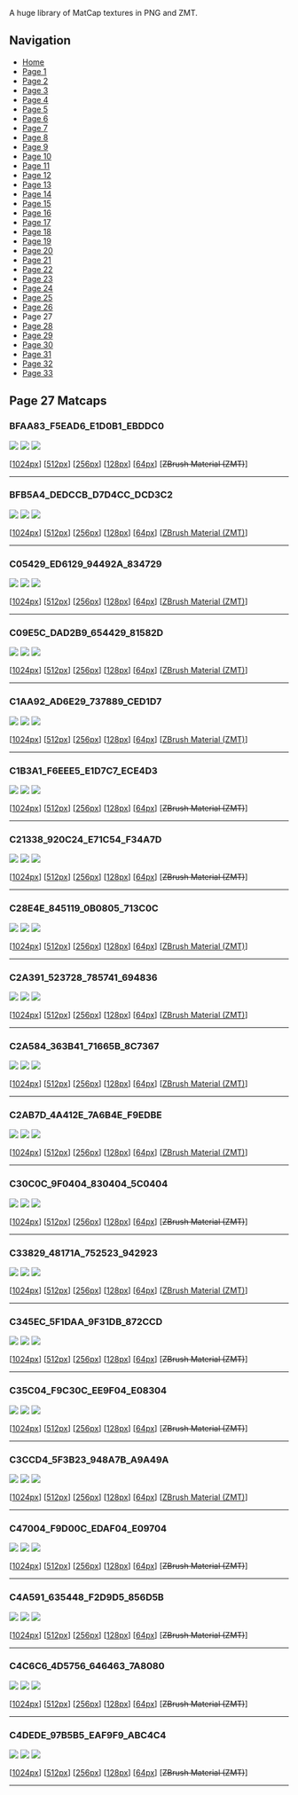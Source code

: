 A huge library of MatCap textures in PNG and ZMT.


## Navigation
* [Home](/)
* [Page 1](PAGE-1.md)
* [Page 2](PAGE-2.md)
* [Page 3](PAGE-3.md)
* [Page 4](PAGE-4.md)
* [Page 5](PAGE-5.md)
* [Page 6](PAGE-6.md)
* [Page 7](PAGE-7.md)
* [Page 8](PAGE-8.md)
* [Page 9](PAGE-9.md)
* [Page 10](PAGE-10.md)
* [Page 11](PAGE-11.md)
* [Page 12](PAGE-12.md)
* [Page 13](PAGE-13.md)
* [Page 14](PAGE-14.md)
* [Page 15](PAGE-15.md)
* [Page 16](PAGE-16.md)
* [Page 17](PAGE-17.md)
* [Page 18](PAGE-18.md)
* [Page 19](PAGE-19.md)
* [Page 20](PAGE-20.md)
* [Page 21](PAGE-21.md)
* [Page 22](PAGE-22.md)
* [Page 23](PAGE-23.md)
* [Page 24](PAGE-24.md)
* [Page 25](PAGE-25.md)
* [Page 26](PAGE-26.md)
* Page 27
* [Page 28](PAGE-28.md)
* [Page 29](PAGE-29.md)
* [Page 30](PAGE-30.md)
* [Page 31](PAGE-31.md)
* [Page 32](PAGE-32.md)
* [Page 33](PAGE-33.md)
## Page 27 Matcaps
### BFAA83_F5EAD6_E1D0B1_EBDDC0
![](preview/BFAA83_F5EAD6_E1D0B1_EBDDC0-preview.png)
![](thumbnail/BFAA83_F5EAD6_E1D0B1_EBDDC0.jpg)
![](palette/BFAA83_F5EAD6_E1D0B1_EBDDC0-palette.png)

[[1024px](https://github.com/nidorx/matcaps/raw/master/1024/BFAA83_F5EAD6_E1D0B1_EBDDC0.png)]
[[512px](https://github.com/nidorx/matcaps/raw/master/512/BFAA83_F5EAD6_E1D0B1_EBDDC0-512px.png)]
[[256px](https://github.com/nidorx/matcaps/raw/master/256/BFAA83_F5EAD6_E1D0B1_EBDDC0-256px.png)]
[[128px](https://github.com/nidorx/matcaps/raw/master/128/BFAA83_F5EAD6_E1D0B1_EBDDC0-128px.png)]
[[64px](https://github.com/nidorx/matcaps/raw/master/64/BFAA83_F5EAD6_E1D0B1_EBDDC0-64px.png)]
[~~ZBrush Material (ZMT)~~]

---
### BFB5A4_DEDCCB_D7D4CC_DCD3C2
![](preview/BFB5A4_DEDCCB_D7D4CC_DCD3C2-preview.png)
![](thumbnail/BFB5A4_DEDCCB_D7D4CC_DCD3C2.jpg)
![](palette/BFB5A4_DEDCCB_D7D4CC_DCD3C2-palette.png)

[[1024px](https://github.com/nidorx/matcaps/raw/master/1024/BFB5A4_DEDCCB_D7D4CC_DCD3C2.png)]
[[512px](https://github.com/nidorx/matcaps/raw/master/512/BFB5A4_DEDCCB_D7D4CC_DCD3C2-512px.png)]
[[256px](https://github.com/nidorx/matcaps/raw/master/256/BFB5A4_DEDCCB_D7D4CC_DCD3C2-256px.png)]
[[128px](https://github.com/nidorx/matcaps/raw/master/128/BFB5A4_DEDCCB_D7D4CC_DCD3C2-128px.png)]
[[64px](https://github.com/nidorx/matcaps/raw/master/64/BFB5A4_DEDCCB_D7D4CC_DCD3C2-64px.png)]
[[ZBrush Material (ZMT)](https://github.com/nidorx/matcaps/raw/master/zmt/BFB5A4_DEDCCB_D7D4CC_DCD3C2.zmt)]

---
### C05429_ED6129_94492A_834729
![](preview/C05429_ED6129_94492A_834729-preview.png)
![](thumbnail/C05429_ED6129_94492A_834729.jpg)
![](palette/C05429_ED6129_94492A_834729-palette.png)

[[1024px](https://github.com/nidorx/matcaps/raw/master/1024/C05429_ED6129_94492A_834729.png)]
[[512px](https://github.com/nidorx/matcaps/raw/master/512/C05429_ED6129_94492A_834729-512px.png)]
[[256px](https://github.com/nidorx/matcaps/raw/master/256/C05429_ED6129_94492A_834729-256px.png)]
[[128px](https://github.com/nidorx/matcaps/raw/master/128/C05429_ED6129_94492A_834729-128px.png)]
[[64px](https://github.com/nidorx/matcaps/raw/master/64/C05429_ED6129_94492A_834729-64px.png)]
[[ZBrush Material (ZMT)](https://github.com/nidorx/matcaps/raw/master/zmt/C05429_ED6129_94492A_834729.zmt)]

---
### C09E5C_DAD2B9_654429_81582D
![](preview/C09E5C_DAD2B9_654429_81582D-preview.png)
![](thumbnail/C09E5C_DAD2B9_654429_81582D.jpg)
![](palette/C09E5C_DAD2B9_654429_81582D-palette.png)

[[1024px](https://github.com/nidorx/matcaps/raw/master/1024/C09E5C_DAD2B9_654429_81582D.png)]
[[512px](https://github.com/nidorx/matcaps/raw/master/512/C09E5C_DAD2B9_654429_81582D-512px.png)]
[[256px](https://github.com/nidorx/matcaps/raw/master/256/C09E5C_DAD2B9_654429_81582D-256px.png)]
[[128px](https://github.com/nidorx/matcaps/raw/master/128/C09E5C_DAD2B9_654429_81582D-128px.png)]
[[64px](https://github.com/nidorx/matcaps/raw/master/64/C09E5C_DAD2B9_654429_81582D-64px.png)]
[[ZBrush Material (ZMT)](https://github.com/nidorx/matcaps/raw/master/zmt/C09E5C_DAD2B9_654429_81582D.zmt)]

---
### C1AA92_AD6E29_737889_CED1D7
![](preview/C1AA92_AD6E29_737889_CED1D7-preview.png)
![](thumbnail/C1AA92_AD6E29_737889_CED1D7.jpg)
![](palette/C1AA92_AD6E29_737889_CED1D7-palette.png)

[[1024px](https://github.com/nidorx/matcaps/raw/master/1024/C1AA92_AD6E29_737889_CED1D7.png)]
[[512px](https://github.com/nidorx/matcaps/raw/master/512/C1AA92_AD6E29_737889_CED1D7-512px.png)]
[[256px](https://github.com/nidorx/matcaps/raw/master/256/C1AA92_AD6E29_737889_CED1D7-256px.png)]
[[128px](https://github.com/nidorx/matcaps/raw/master/128/C1AA92_AD6E29_737889_CED1D7-128px.png)]
[[64px](https://github.com/nidorx/matcaps/raw/master/64/C1AA92_AD6E29_737889_CED1D7-64px.png)]
[[ZBrush Material (ZMT)](https://github.com/nidorx/matcaps/raw/master/zmt/C1AA92_AD6E29_737889_CED1D7.zmt)]

---
### C1B3A1_F6EEE5_E1D7C7_ECE4D3
![](preview/C1B3A1_F6EEE5_E1D7C7_ECE4D3-preview.png)
![](thumbnail/C1B3A1_F6EEE5_E1D7C7_ECE4D3.jpg)
![](palette/C1B3A1_F6EEE5_E1D7C7_ECE4D3-palette.png)

[[1024px](https://github.com/nidorx/matcaps/raw/master/1024/C1B3A1_F6EEE5_E1D7C7_ECE4D3.png)]
[[512px](https://github.com/nidorx/matcaps/raw/master/512/C1B3A1_F6EEE5_E1D7C7_ECE4D3-512px.png)]
[[256px](https://github.com/nidorx/matcaps/raw/master/256/C1B3A1_F6EEE5_E1D7C7_ECE4D3-256px.png)]
[[128px](https://github.com/nidorx/matcaps/raw/master/128/C1B3A1_F6EEE5_E1D7C7_ECE4D3-128px.png)]
[[64px](https://github.com/nidorx/matcaps/raw/master/64/C1B3A1_F6EEE5_E1D7C7_ECE4D3-64px.png)]
[~~ZBrush Material (ZMT)~~]

---
### C21338_920C24_E71C54_F34A7D
![](preview/C21338_920C24_E71C54_F34A7D-preview.png)
![](thumbnail/C21338_920C24_E71C54_F34A7D.jpg)
![](palette/C21338_920C24_E71C54_F34A7D-palette.png)

[[1024px](https://github.com/nidorx/matcaps/raw/master/1024/C21338_920C24_E71C54_F34A7D.png)]
[[512px](https://github.com/nidorx/matcaps/raw/master/512/C21338_920C24_E71C54_F34A7D-512px.png)]
[[256px](https://github.com/nidorx/matcaps/raw/master/256/C21338_920C24_E71C54_F34A7D-256px.png)]
[[128px](https://github.com/nidorx/matcaps/raw/master/128/C21338_920C24_E71C54_F34A7D-128px.png)]
[[64px](https://github.com/nidorx/matcaps/raw/master/64/C21338_920C24_E71C54_F34A7D-64px.png)]
[~~ZBrush Material (ZMT)~~]

---
### C28E4E_845119_0B0805_713C0C
![](preview/C28E4E_845119_0B0805_713C0C-preview.png)
![](thumbnail/C28E4E_845119_0B0805_713C0C.jpg)
![](palette/C28E4E_845119_0B0805_713C0C-palette.png)

[[1024px](https://github.com/nidorx/matcaps/raw/master/1024/C28E4E_845119_0B0805_713C0C.png)]
[[512px](https://github.com/nidorx/matcaps/raw/master/512/C28E4E_845119_0B0805_713C0C-512px.png)]
[[256px](https://github.com/nidorx/matcaps/raw/master/256/C28E4E_845119_0B0805_713C0C-256px.png)]
[[128px](https://github.com/nidorx/matcaps/raw/master/128/C28E4E_845119_0B0805_713C0C-128px.png)]
[[64px](https://github.com/nidorx/matcaps/raw/master/64/C28E4E_845119_0B0805_713C0C-64px.png)]
[[ZBrush Material (ZMT)](https://github.com/nidorx/matcaps/raw/master/zmt/C28E4E_845119_0B0805_713C0C.zmt)]

---
### C2A391_523728_785741_694836
![](preview/C2A391_523728_785741_694836-preview.png)
![](thumbnail/C2A391_523728_785741_694836.jpg)
![](palette/C2A391_523728_785741_694836-palette.png)

[[1024px](https://github.com/nidorx/matcaps/raw/master/1024/C2A391_523728_785741_694836.png)]
[[512px](https://github.com/nidorx/matcaps/raw/master/512/C2A391_523728_785741_694836-512px.png)]
[[256px](https://github.com/nidorx/matcaps/raw/master/256/C2A391_523728_785741_694836-256px.png)]
[[128px](https://github.com/nidorx/matcaps/raw/master/128/C2A391_523728_785741_694836-128px.png)]
[[64px](https://github.com/nidorx/matcaps/raw/master/64/C2A391_523728_785741_694836-64px.png)]
[[ZBrush Material (ZMT)](https://github.com/nidorx/matcaps/raw/master/zmt/C2A391_523728_785741_694836.zmt)]

---
### C2A584_363B41_71665B_8C7367
![](preview/C2A584_363B41_71665B_8C7367-preview.png)
![](thumbnail/C2A584_363B41_71665B_8C7367.jpg)
![](palette/C2A584_363B41_71665B_8C7367-palette.png)

[[1024px](https://github.com/nidorx/matcaps/raw/master/1024/C2A584_363B41_71665B_8C7367.png)]
[[512px](https://github.com/nidorx/matcaps/raw/master/512/C2A584_363B41_71665B_8C7367-512px.png)]
[[256px](https://github.com/nidorx/matcaps/raw/master/256/C2A584_363B41_71665B_8C7367-256px.png)]
[[128px](https://github.com/nidorx/matcaps/raw/master/128/C2A584_363B41_71665B_8C7367-128px.png)]
[[64px](https://github.com/nidorx/matcaps/raw/master/64/C2A584_363B41_71665B_8C7367-64px.png)]
[[ZBrush Material (ZMT)](https://github.com/nidorx/matcaps/raw/master/zmt/C2A584_363B41_71665B_8C7367.zmt)]

---
### C2AB7D_4A412E_7A6B4E_F9EDBE
![](preview/C2AB7D_4A412E_7A6B4E_F9EDBE-preview.png)
![](thumbnail/C2AB7D_4A412E_7A6B4E_F9EDBE.jpg)
![](palette/C2AB7D_4A412E_7A6B4E_F9EDBE-palette.png)

[[1024px](https://github.com/nidorx/matcaps/raw/master/1024/C2AB7D_4A412E_7A6B4E_F9EDBE.png)]
[[512px](https://github.com/nidorx/matcaps/raw/master/512/C2AB7D_4A412E_7A6B4E_F9EDBE-512px.png)]
[[256px](https://github.com/nidorx/matcaps/raw/master/256/C2AB7D_4A412E_7A6B4E_F9EDBE-256px.png)]
[[128px](https://github.com/nidorx/matcaps/raw/master/128/C2AB7D_4A412E_7A6B4E_F9EDBE-128px.png)]
[[64px](https://github.com/nidorx/matcaps/raw/master/64/C2AB7D_4A412E_7A6B4E_F9EDBE-64px.png)]
[[ZBrush Material (ZMT)](https://github.com/nidorx/matcaps/raw/master/zmt/C2AB7D_4A412E_7A6B4E_F9EDBE.zmt)]

---
### C30C0C_9F0404_830404_5C0404
![](preview/C30C0C_9F0404_830404_5C0404-preview.png)
![](thumbnail/C30C0C_9F0404_830404_5C0404.jpg)
![](palette/C30C0C_9F0404_830404_5C0404-palette.png)

[[1024px](https://github.com/nidorx/matcaps/raw/master/1024/C30C0C_9F0404_830404_5C0404.png)]
[[512px](https://github.com/nidorx/matcaps/raw/master/512/C30C0C_9F0404_830404_5C0404-512px.png)]
[[256px](https://github.com/nidorx/matcaps/raw/master/256/C30C0C_9F0404_830404_5C0404-256px.png)]
[[128px](https://github.com/nidorx/matcaps/raw/master/128/C30C0C_9F0404_830404_5C0404-128px.png)]
[[64px](https://github.com/nidorx/matcaps/raw/master/64/C30C0C_9F0404_830404_5C0404-64px.png)]
[~~ZBrush Material (ZMT)~~]

---
### C33829_48171A_752523_942923
![](preview/C33829_48171A_752523_942923-preview.png)
![](thumbnail/C33829_48171A_752523_942923.jpg)
![](palette/C33829_48171A_752523_942923-palette.png)

[[1024px](https://github.com/nidorx/matcaps/raw/master/1024/C33829_48171A_752523_942923.png)]
[[512px](https://github.com/nidorx/matcaps/raw/master/512/C33829_48171A_752523_942923-512px.png)]
[[256px](https://github.com/nidorx/matcaps/raw/master/256/C33829_48171A_752523_942923-256px.png)]
[[128px](https://github.com/nidorx/matcaps/raw/master/128/C33829_48171A_752523_942923-128px.png)]
[[64px](https://github.com/nidorx/matcaps/raw/master/64/C33829_48171A_752523_942923-64px.png)]
[[ZBrush Material (ZMT)](https://github.com/nidorx/matcaps/raw/master/zmt/C33829_48171A_752523_942923.zmt)]

---
### C345EC_5F1DAA_9F31DB_872CCD
![](preview/C345EC_5F1DAA_9F31DB_872CCD-preview.png)
![](thumbnail/C345EC_5F1DAA_9F31DB_872CCD.jpg)
![](palette/C345EC_5F1DAA_9F31DB_872CCD-palette.png)

[[1024px](https://github.com/nidorx/matcaps/raw/master/1024/C345EC_5F1DAA_9F31DB_872CCD.png)]
[[512px](https://github.com/nidorx/matcaps/raw/master/512/C345EC_5F1DAA_9F31DB_872CCD-512px.png)]
[[256px](https://github.com/nidorx/matcaps/raw/master/256/C345EC_5F1DAA_9F31DB_872CCD-256px.png)]
[[128px](https://github.com/nidorx/matcaps/raw/master/128/C345EC_5F1DAA_9F31DB_872CCD-128px.png)]
[[64px](https://github.com/nidorx/matcaps/raw/master/64/C345EC_5F1DAA_9F31DB_872CCD-64px.png)]
[~~ZBrush Material (ZMT)~~]

---
### C35C04_F9C30C_EE9F04_E08304
![](preview/C35C04_F9C30C_EE9F04_E08304-preview.png)
![](thumbnail/C35C04_F9C30C_EE9F04_E08304.jpg)
![](palette/C35C04_F9C30C_EE9F04_E08304-palette.png)

[[1024px](https://github.com/nidorx/matcaps/raw/master/1024/C35C04_F9C30C_EE9F04_E08304.png)]
[[512px](https://github.com/nidorx/matcaps/raw/master/512/C35C04_F9C30C_EE9F04_E08304-512px.png)]
[[256px](https://github.com/nidorx/matcaps/raw/master/256/C35C04_F9C30C_EE9F04_E08304-256px.png)]
[[128px](https://github.com/nidorx/matcaps/raw/master/128/C35C04_F9C30C_EE9F04_E08304-128px.png)]
[[64px](https://github.com/nidorx/matcaps/raw/master/64/C35C04_F9C30C_EE9F04_E08304-64px.png)]
[~~ZBrush Material (ZMT)~~]

---
### C3CCD4_5F3B23_948A7B_A9A49A
![](preview/C3CCD4_5F3B23_948A7B_A9A49A-preview.png)
![](thumbnail/C3CCD4_5F3B23_948A7B_A9A49A.jpg)
![](palette/C3CCD4_5F3B23_948A7B_A9A49A-palette.png)

[[1024px](https://github.com/nidorx/matcaps/raw/master/1024/C3CCD4_5F3B23_948A7B_A9A49A.png)]
[[512px](https://github.com/nidorx/matcaps/raw/master/512/C3CCD4_5F3B23_948A7B_A9A49A-512px.png)]
[[256px](https://github.com/nidorx/matcaps/raw/master/256/C3CCD4_5F3B23_948A7B_A9A49A-256px.png)]
[[128px](https://github.com/nidorx/matcaps/raw/master/128/C3CCD4_5F3B23_948A7B_A9A49A-128px.png)]
[[64px](https://github.com/nidorx/matcaps/raw/master/64/C3CCD4_5F3B23_948A7B_A9A49A-64px.png)]
[[ZBrush Material (ZMT)](https://github.com/nidorx/matcaps/raw/master/zmt/C3CCD4_5F3B23_948A7B_A9A49A.zmt)]

---
### C47004_F9D00C_EDAF04_E09704
![](preview/C47004_F9D00C_EDAF04_E09704-preview.png)
![](thumbnail/C47004_F9D00C_EDAF04_E09704.jpg)
![](palette/C47004_F9D00C_EDAF04_E09704-palette.png)

[[1024px](https://github.com/nidorx/matcaps/raw/master/1024/C47004_F9D00C_EDAF04_E09704.png)]
[[512px](https://github.com/nidorx/matcaps/raw/master/512/C47004_F9D00C_EDAF04_E09704-512px.png)]
[[256px](https://github.com/nidorx/matcaps/raw/master/256/C47004_F9D00C_EDAF04_E09704-256px.png)]
[[128px](https://github.com/nidorx/matcaps/raw/master/128/C47004_F9D00C_EDAF04_E09704-128px.png)]
[[64px](https://github.com/nidorx/matcaps/raw/master/64/C47004_F9D00C_EDAF04_E09704-64px.png)]
[~~ZBrush Material (ZMT)~~]

---
### C4A591_635448_F2D9D5_856D5B
![](preview/C4A591_635448_F2D9D5_856D5B-preview.png)
![](thumbnail/C4A591_635448_F2D9D5_856D5B.jpg)
![](palette/C4A591_635448_F2D9D5_856D5B-palette.png)

[[1024px](https://github.com/nidorx/matcaps/raw/master/1024/C4A591_635448_F2D9D5_856D5B.png)]
[[512px](https://github.com/nidorx/matcaps/raw/master/512/C4A591_635448_F2D9D5_856D5B-512px.png)]
[[256px](https://github.com/nidorx/matcaps/raw/master/256/C4A591_635448_F2D9D5_856D5B-256px.png)]
[[128px](https://github.com/nidorx/matcaps/raw/master/128/C4A591_635448_F2D9D5_856D5B-128px.png)]
[[64px](https://github.com/nidorx/matcaps/raw/master/64/C4A591_635448_F2D9D5_856D5B-64px.png)]
[~~ZBrush Material (ZMT)~~]

---
### C4C6C6_4D5756_646463_7A8080
![](preview/C4C6C6_4D5756_646463_7A8080-preview.png)
![](thumbnail/C4C6C6_4D5756_646463_7A8080.jpg)
![](palette/C4C6C6_4D5756_646463_7A8080-palette.png)

[[1024px](https://github.com/nidorx/matcaps/raw/master/1024/C4C6C6_4D5756_646463_7A8080.png)]
[[512px](https://github.com/nidorx/matcaps/raw/master/512/C4C6C6_4D5756_646463_7A8080-512px.png)]
[[256px](https://github.com/nidorx/matcaps/raw/master/256/C4C6C6_4D5756_646463_7A8080-256px.png)]
[[128px](https://github.com/nidorx/matcaps/raw/master/128/C4C6C6_4D5756_646463_7A8080-128px.png)]
[[64px](https://github.com/nidorx/matcaps/raw/master/64/C4C6C6_4D5756_646463_7A8080-64px.png)]
[~~ZBrush Material (ZMT)~~]

---
### C4DEDE_97B5B5_EAF9F9_ABC4C4
![](preview/C4DEDE_97B5B5_EAF9F9_ABC4C4-preview.png)
![](thumbnail/C4DEDE_97B5B5_EAF9F9_ABC4C4.jpg)
![](palette/C4DEDE_97B5B5_EAF9F9_ABC4C4-palette.png)

[[1024px](https://github.com/nidorx/matcaps/raw/master/1024/C4DEDE_97B5B5_EAF9F9_ABC4C4.png)]
[[512px](https://github.com/nidorx/matcaps/raw/master/512/C4DEDE_97B5B5_EAF9F9_ABC4C4-512px.png)]
[[256px](https://github.com/nidorx/matcaps/raw/master/256/C4DEDE_97B5B5_EAF9F9_ABC4C4-256px.png)]
[[128px](https://github.com/nidorx/matcaps/raw/master/128/C4DEDE_97B5B5_EAF9F9_ABC4C4-128px.png)]
[[64px](https://github.com/nidorx/matcaps/raw/master/64/C4DEDE_97B5B5_EAF9F9_ABC4C4-64px.png)]
[~~ZBrush Material (ZMT)~~]

---
